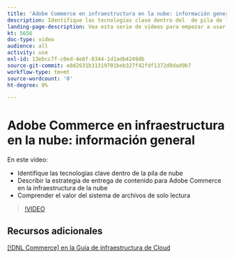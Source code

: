 ```yaml
---
title: 'Adobe Commerce en infraestructura en la nube: información general'
description: Identifique las tecnologías clave dentro del ​ de pila de la nube. Describa la estrategia de entrega de contenido para Adobe Commerce. Comprenda el valor del sistema de archivos de solo lectura.
landing-page-description: Vea esta serie de vídeos para empezar a usar la infraestructura de nube utilizada para implementar y administrar Adobe Commerce.
kt: 5656
doc-type: video
audience: all
activity: use
exl-id: 13ebcc7f-c0ed-4e8f-8344-1d1adb4249db
source-git-commit: e8d2631b31319701beb327f42fdf1372d9dad9b7
workflow-type: tm+mt
source-wordcount: '0'
ht-degree: 0%

---
```


# Adobe Commerce en infraestructura en la nube: información general

En este vídeo:

- Identifique las tecnologías clave dentro de la pila de nube &#x200B;
- Describir la estrategia de entrega de contenido para Adobe Commerce en la infraestructura de la nube
- Comprender el valor del sistema de archivos de solo lectura

>[!VIDEO](https://video.tv.adobe.com/v/35298?quality=12&learn=on)

## Recursos adicionales

[[!DNL Commerce] en la Guía de infraestructura de Cloud](https://experienceleague.adobe.com/docs/commerce-cloud-service/user-guide/overview.html)
